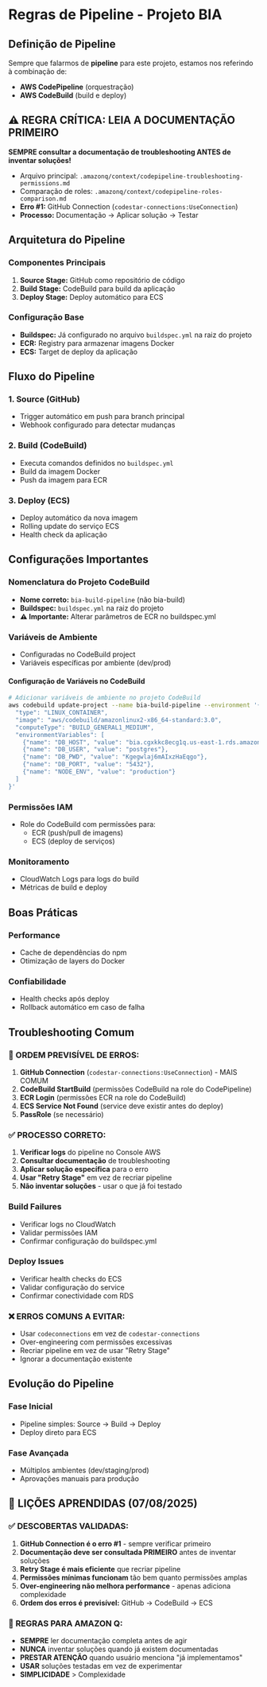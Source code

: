 # Regras de Pipeline - Projeto BIA

## Definição de Pipeline
Sempre que falarmos de **pipeline** para este projeto, estamos nos referindo à combinação de:
- **AWS CodePipeline** (orquestração)
- **AWS CodeBuild** (build e deploy)

## ⚠️ **REGRA CRÍTICA: LEIA A DOCUMENTAÇÃO PRIMEIRO**
**SEMPRE consultar a documentação de troubleshooting ANTES de inventar soluções!**
- Arquivo principal: `.amazonq/context/codepipeline-troubleshooting-permissions.md`
- Comparação de roles: `.amazonq/context/codepipeline-roles-comparison.md`
- **Erro #1:** GitHub Connection (`codestar-connections:UseConnection`)
- **Processo:** Documentação → Aplicar solução → Testar

## Arquitetura do Pipeline

### Componentes Principais
1. **Source Stage:** GitHub como repositório de código
2. **Build Stage:** CodeBuild para build da aplicação
3. **Deploy Stage:** Deploy automático para ECS

### Configuração Base
- **Buildspec:** Já configurado no arquivo `buildspec.yml` na raiz do projeto
- **ECR:** Registry para armazenar imagens Docker
- **ECS:** Target de deploy da aplicação

## Fluxo do Pipeline

### 1. Source (GitHub)
- Trigger automático em push para branch principal
- Webhook configurado para detectar mudanças

### 2. Build (CodeBuild)
- Executa comandos definidos no `buildspec.yml`
- Build da imagem Docker
- Push da imagem para ECR

### 3. Deploy (ECS)
- Deploy automático da nova imagem
- Rolling update do serviço ECS
- Health check da aplicação

## Configurações Importantes

### Nomenclatura do Projeto CodeBuild
- **Nome correto:** `bia-build-pipeline` (não bia-build)
- **Buildspec:** `buildspec.yml` na raiz do projeto
- **⚠️ Importante:** Alterar parâmetros de ECR no buildspec.yml

### Variáveis de Ambiente
- Configuradas no CodeBuild project
- Variáveis específicas por ambiente (dev/prod)

#### Configuração de Variáveis no CodeBuild
```bash
# Adicionar variáveis de ambiente no projeto CodeBuild
aws codebuild update-project --name bia-build-pipeline --environment '{
  "type": "LINUX_CONTAINER",
  "image": "aws/codebuild/amazonlinux2-x86_64-standard:3.0",
  "computeType": "BUILD_GENERAL1_MEDIUM",
  "environmentVariables": [
    {"name": "DB_HOST", "value": "bia.cgxkkc8ecg1q.us-east-1.rds.amazonaws.com"},
    {"name": "DB_USER", "value": "postgres"},
    {"name": "DB_PWD", "value": "Kgegwlaj6mAIxzHaEqgo"},
    {"name": "DB_PORT", "value": "5432"},
    {"name": "NODE_ENV", "value": "production"}
  ]
}'
```

### Permissões IAM
- Role do CodeBuild com permissões para:
  - ECR (push/pull de imagens)
  - ECS (deploy de serviços)

### Monitoramento
- CloudWatch Logs para logs do build
- Métricas de build e deploy

## Boas Práticas

### Performance
- Cache de dependências do npm
- Otimização de layers do Docker

### Confiabilidade
- Health checks após deploy
- Rollback automático em caso de falha

## Troubleshooting Comum

### **🚨 ORDEM PREVISÍVEL DE ERROS:**
1. **GitHub Connection** (`codestar-connections:UseConnection`) - MAIS COMUM
2. **CodeBuild StartBuild** (permissões CodeBuild na role do CodePipeline)
3. **ECR Login** (permissões ECR na role do CodeBuild)
4. **ECS Service Not Found** (service deve existir antes do deploy)
5. **PassRole** (se necessário)

### **✅ PROCESSO CORRETO:**
1. **Verificar logs** do pipeline no Console AWS
2. **Consultar documentação** de troubleshooting
3. **Aplicar solução específica** para o erro
4. **Usar "Retry Stage"** em vez de recriar pipeline
5. **Não inventar soluções** - usar o que já foi testado

### Build Failures
- Verificar logs no CloudWatch
- Validar permissões IAM
- Confirmar configuração do buildspec.yml

### Deploy Issues
- Verificar health checks do ECS
- Validar configuração do service
- Confirmar conectividade com RDS

### **❌ ERROS COMUNS A EVITAR:**
- Usar `codeconnections` em vez de `codestar-connections`
- Over-engineering com permissões excessivas
- Recriar pipeline em vez de usar "Retry Stage"
- Ignorar a documentação existente

## Evolução do Pipeline

### Fase Inicial
- Pipeline simples: Source → Build → Deploy
- Deploy direto para ECS

### Fase Avançada
- Múltiplos ambientes (dev/staging/prod)
- Aprovações manuais para produção

## 🎯 **LIÇÕES APRENDIDAS (07/08/2025)**

### **✅ DESCOBERTAS VALIDADAS:**
1. **GitHub Connection é o erro #1** - sempre verificar primeiro
2. **Documentação deve ser consultada PRIMEIRO** antes de inventar soluções
3. **Retry Stage é mais eficiente** que recriar pipeline
4. **Permissões mínimas funcionam** tão bem quanto permissões amplas
5. **Over-engineering não melhora performance** - apenas adiciona complexidade
6. **Ordem dos erros é previsível:** GitHub → CodeBuild → ECS

### **🔧 REGRAS PARA AMAZON Q:**
- **SEMPRE** ler documentação completa antes de agir
- **NUNCA** inventar soluções quando já existem documentadas
- **PRESTAR ATENÇÃO** quando usuário menciona "já implementamos"
- **USAR** soluções testadas em vez de experimentar
- **SIMPLICIDADE** > Complexidade
